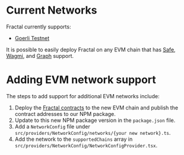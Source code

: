 # Current Networks

Fractal currently supports:

- [Goerli Testnet](https://goerli.net/)

It is possible to easily deploy Fractal on any EVM chain that has [Safe](https://docs.gnosis-safe.io/learn/gnosis-safe/gnosis-safe-on-other-evm-based-networks), [Wagmi](https://www.npmjs.com/package/@wagmi/chains), and [Graph](https://thegraph.com) support.

# Adding EVM network support

The steps to add support for additional EVM networks include:

1. Deploy the [Fractal contracts](https://github.com/decent-dao/fractal-contracts) to the new EVM chain and publish the contract addresses to our NPM package.
2. Update to this new NPM package version in the `package.json` file.
3. Add a `NetworkConfig` file under `src/providers/NetworkConfig/networks/{your new network}.ts`.
4. Add the network to the `supportedChains` array in `src/providers/NetworkConfig/NetworkConfigProvider.tsx`.